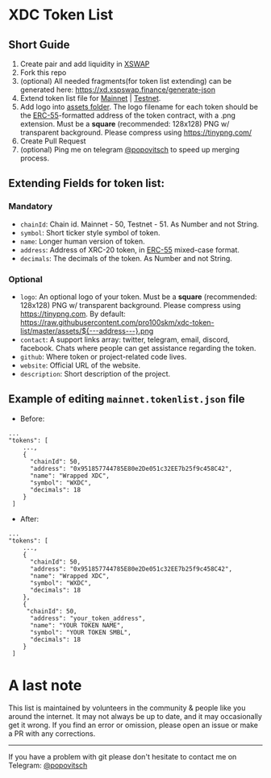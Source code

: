 # XDC Token List

## Short Guide
1) Create pair and add liquidity in [XSWAP](https://app.xspswap.finance/add/XDC)
2) Fork this repo
3) (optional) All needed fragments(for token list extending) can be generated here: https://xd.xspswap.finance/generate-json
4) Extend token list file for [Mainnet](https://raw.githubusercontent.com/pro100skm/xdc-token-list/master/mainnet.tokenlist.json) | [Testnet](https://raw.githubusercontent.com/pro100skm/xdc-token-list/master/testnet.tokenlist.json).
5) Add logo into [assets folder](https://github.com/pro100skm/xdc-token-list/tree/master/assets/). The logo filename for each token should be the [ERC-55](https://eips.ethereum.org/EIPS/eip-55)-formatted address of the token contract, with a .png extension. Must be a **square** (recommended: 128x128) PNG w/ transparent background. Please compress using https://tinypng.com/
6) Create Pull Request
7) (optional) Ping me on telegram [@popovitsch](https://t.me/popovitsch) to speed up merging process.


## Extending Fields for token list:

### Mandatory 

-  `chainId`:   Chain id. Mainnet - 50, Testnet - 51. As Number and not String.
-  `symbol`:    Short ticker style symbol of token.
-  `name`:      Longer human version of token.
-  `address`:   Address of XRC-20 token, in [ERC-55](https://eips.ethereum.org/EIPS/eip-55) mixed-case format.
-  `decimals`:  The decimals of the token. As Number and not String. 

### Optional

-  `logo`:        An optional logo of your token. Must be a **square** (recommended: 128x128) PNG w/ transparent background. Please compress using https://tinypng.com. By default: https://raw.githubusercontent.com/pro100skm/xdc-token-list/master/assets/${---address---}.png
-  `contact`:     A support links array: twitter, telegram, email, discord, facebook. Chats where people can get assistance regarding the token.
-  `github`:      Where token or project-related code lives.
-  `website`:     Official URL of the website.
-  `description`: Short description of the project. 

## Example of editing `mainnet.tokenlist.json` file

- Before:
```
...
"tokens": [
    ...,
    {
      "chainId": 50,
      "address": "0x951857744785E80e2De051c32EE7b25f9c458C42",
      "name": "Wrapped XDC",
      "symbol": "WXDC",
      "decimals": 18
    }
 ]
```
- After:
```
...
"tokens": [
    ...,
    {
      "chainId": 50,
      "address": "0x951857744785E80e2De051c32EE7b25f9c458C42",
      "name": "Wrapped XDC",
      "symbol": "WXDC",
      "decimals": 18
    },
    {
     "chainId": 50,
      "address": "your_token_address",
      "name": "YOUR TOKEN NAME",
      "symbol": "YOUR TOKEN SMBL",
      "decimals": 18
    }
 ]
```

# A last note

This list is maintained by volunteers in the community &amp; people like you around the internet. It may not always be up to date, and it may occasionally get it wrong. If you find an error or omission, please open an issue or make a PR with any corrections.

---

If you have a problem with git please don't hesitate to contact me on Telegram: [@popovitsch](https://t.me/popovitsch)
